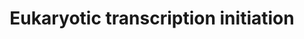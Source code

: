 ---
annotations:
- type: Pathway Ontology
  value: transcription pathway
authors:
- Nsalomonis
- MaintBot
- Thomas
- Christine Chichester
- Eweitz
description: 'In eukaryotes, RNA polymerase, and therefore the initiation of transcription,
  requires the presence of a core promoter sequence in the DNA. RNA polymerase is
  able to bind to core promoters in the presence of various specific transcription
  factors. The most common type of core promoter in eukaryotes is a short DNA sequence
  known as a TATA box. The TATA box, as a core promoter, is the binding site for a
  transcription factor known as TATA binding protein (TBP), which is itself a subunit
  of another transcription factor, called Transcription Factor II D (TFIID). After
  TFIID binds to the TATA box via the TBP, five more transcription factors and RNA
  polymerase combine around the TATA box in a series of stages to form a preinitiation
  complex. One transcription factor, DNA helicase, has helicase activity and so is
  involved in the separating of opposing strands of double-stranded DNA to provide
  access to a single-stranded DNA template. However, only a low, or basal, rate of
  transcription is driven by the preinitiation complex alone. Other proteins known
  as activators and repressors, along with any associated coactivators or corepressors,
  are responsible for modulating transcription rate.  Source: [[wikipedia:Transcription_(genetics)|Wikipedia]]'
last-edited: 2021-05-24
organisms:
- Caenorhabditis elegans
redirect_from:
- /index.php/Pathway:WP518
- /instance/WP518
schema-jsonld:
- '@context': https://schema.org/
  '@id': https://wikipathways.github.io/pathways/WP518.html
  '@type': Dataset
  creator:
    '@type': Organization
    name: WikiPathways
  description: 'In eukaryotes, RNA polymerase, and therefore the initiation of transcription,
    requires the presence of a core promoter sequence in the DNA. RNA polymerase is
    able to bind to core promoters in the presence of various specific transcription
    factors. The most common type of core promoter in eukaryotes is a short DNA sequence
    known as a TATA box. The TATA box, as a core promoter, is the binding site for
    a transcription factor known as TATA binding protein (TBP), which is itself a
    subunit of another transcription factor, called Transcription Factor II D (TFIID).
    After TFIID binds to the TATA box via the TBP, five more transcription factors
    and RNA polymerase combine around the TATA box in a series of stages to form a
    preinitiation complex. One transcription factor, DNA helicase, has helicase activity
    and so is involved in the separating of opposing strands of double-stranded DNA
    to provide access to a single-stranded DNA template. However, only a low, or basal,
    rate of transcription is driven by the preinitiation complex alone. Other proteins
    known as activators and repressors, along with any associated coactivators or
    corepressors, are responsible for modulating transcription rate.  Source: [[wikipedia:Transcription_(genetics)|Wikipedia]]'
  keywords:
  - Y77E11A.6
  - POLR1D
  - mnat-1
  - POLR3E
  - H27M09.2
  - TAF12
  - F09F7.3
  - F54D5.11
  - ZK856.10
  - Polr1e
  - R02D3.3
  - GTF2H3
  - POLR2K
  - GTF2H4
  - taf-13
  - tbp-1
  - F14B4.3
  - GTF2H2
  - ttb-1
  - ZK550.4
  - Y39B6A.36
  - cyh-1
  - pat-4
  - Y111B2A.13
  - TAF9
  - C06A1.5
  - Y54E10BR.6
  - rpb-2
  - Y48E1A.1
  - taf-7.2
  - cdk-7
  - Y50D7A.2
  - taf-6.1
  - TAF5
  - ama-1
  - W01G7.3
  - Y66D12A.15
  - C36B1.3
  - F26F4.11
  - POLR3D
  - Y97E10AR.5
  license: CC0
  name: Eukaryotic transcription initiation
seo: CreativeWork
title: Eukaryotic transcription initiation
wpid: WP518
---